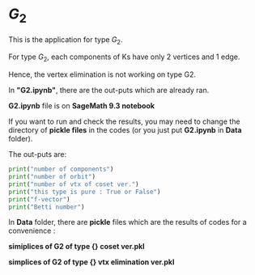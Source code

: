 # $G_2$

This is the application for type $G_2$.

For type $G_2$, each components of Ks have only 2 vertices and 1 edge.

Hence, the vertex elimination is not working on type G2.

In __"G2.ipynb"__, there are the out-puts which are already ran.

__G2.ipynb__ file is on __SageMath 9.3 notebook__

If you want to run and check the results, you may need to change the directory of __pickle files__ in the codes (or you just put __G2.ipynb__ in __Data__ folder).



The out-puts are:

```python
print("number of components")
print("number of orbit")
print("number of vtx of coset ver.")
print("this type is pure : True or False")
print("f-vector")
print("Betti number")
```



In __Data__ folder, there are __pickle__ files which are the results of codes for a convenience :

__simiplices of G2 of type {} coset ver.pkl__

__simplices of G2 of type {} vtx elimination ver.pkl__


